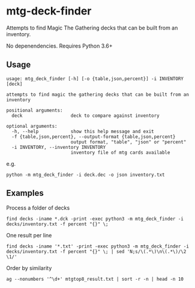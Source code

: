 # mtg-deck-finder

Attempts to find Magic The Gathering decks that can be built from an inventory.

No depenendencies.
Requires Python 3.6+

## Usage 

```
usage: mtg_deck_finder [-h] [-o {table,json,percent}] -i INVENTORY [deck]

attempts to find magic the gathering decks that can be built from an inventory

positional arguments:
  deck                  deck to compare against inventory

optional arguments:
  -h, --help            show this help message and exit
  -f {table,json,percent}, --output-format {table,json,percent}
                        output format, "table", "json" or "percent"
  -i INVENTORY, --inventory INVENTORY
                        inventory file of mtg cards available
```

e.g.

```
python -m mtg_deck_finder -i deck.dec -o json inventory.txt
```

## Examples

Process a folder of decks

```
find decks -iname *.dck -print -exec python3 -m mtg_deck_finder -i decks/inventory.txt -f percent "{}" \;
```

One result per line

```
find decks -iname '*.txt' -print -exec python3 -m mtg_deck_finder -i decks/inventory.txt -f percent "{}" \; | sed 'N;s/\(.*\)\n\(.*\)/\2 \1/'
```

Order by similarity

```
ag --nonumbers '^\d+' mtgtop8_result.txt | sort -r -n | head -n 10
```
